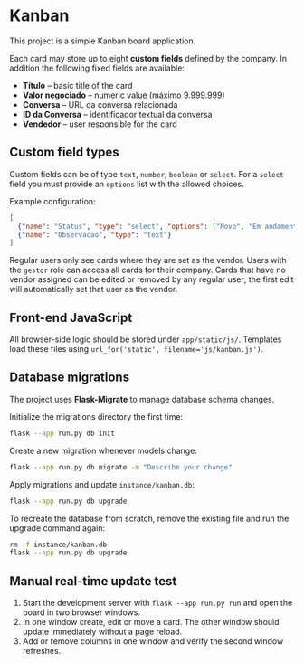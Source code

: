 # Kanban

This project is a simple Kanban board application.

Each card may store up to eight **custom fields** defined by the company.  In
addition the following fixed fields are available:

* **Título** – basic title of the card
* **Valor negociado** – numeric value (máximo 9.999.999)
* **Conversa** – URL da conversa relacionada
* **ID da Conversa** – identificador textual da conversa
* **Vendedor** – user responsible for the card

## Custom field types

Custom fields can be of type `text`, `number`, `boolean` or `select`.  For a
`select` field you must provide an `options` list with the allowed choices.

Example configuration:

```json
[
  {"name": "Status", "type": "select", "options": ["Novo", "Em andamento", "Fechado"]},
  {"name": "Observacao", "type": "text"}
]
```

Regular users only see cards where they are set as the vendor.  Users with the
`gestor` role can access all cards for their company.  Cards that have no
vendor assigned can be edited or removed by any regular user; the first edit
will automatically set that user as the vendor.

## Front-end JavaScript

All browser-side logic should be stored under `app/static/js/`.  Templates load
these files using `url_for('static', filename='js/kanban.js')`.

## Database migrations

The project uses **Flask-Migrate** to manage database schema changes.

Initialize the migrations directory the first time:

```bash
flask --app run.py db init
```

Create a new migration whenever models change:

```bash
flask --app run.py db migrate -m "Describe your change"
```

Apply migrations and update `instance/kanban.db`:

```bash
flask --app run.py db upgrade
```

To recreate the database from scratch, remove the existing file and run the
upgrade command again:

```bash
rm -f instance/kanban.db
flask --app run.py db upgrade
```

## Manual real-time update test

1. Start the development server with `flask --app run.py run` and open the
   board in two browser windows.
2. In one window create, edit or move a card. The other window should update
   immediately without a page reload.
3. Add or remove columns in one window and verify the second window refreshes.
